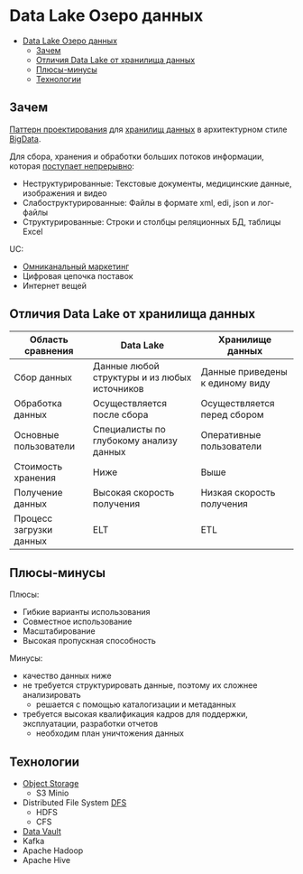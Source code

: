 # Data Lake Озеро данных

- [Data Lake Озеро данных](#data-lake-озеро-данных)
	- [Зачем](#зачем)
	- [Отличия Data Lake от хранилища данных](#отличия-data-lake-от-хранилища-данных)
	- [Плюсы-минусы](#плюсы-минусы)
	- [Технологии](#технологии)

## Зачем

[Паттерн проектирования](system.design.md) для [хранилищ данных](../../store.md) в архитектурном стиле [BigData](../../style/bigdata.md).

Для сбора, хранения и обработки больших потоков информации, которая [поступает непрерывно](https://yandex.cloud/ru/docs/glossary/datalake):

- Неструктурированные: Текстовые документы, медицинские данные, изображения и видео
- Слабоструктурированные: Файлы в формате xml, edi, json и лог-файлы
- Структурированные: Строки и столбцы реляционных БД, таблицы Excel

UC:

- [Омниканальный маркетинг](https://yandex.cloud/ru/docs/glossary/datalake)
- Цифровая цепочка поставок
- Интернет вещей

## Отличия Data Lake от хранилища данных

|Область сравнения|Data Lake|Хранилище данных|
|-|-|-|
|Сбор данных|Данные любой структуры и из любых источников|Данные приведены к единому виду |
|Обработка данных|Осуществляется после сбора|Осуществляется перед сбором |
|Основные пользователи|Специалисты по глубокому анализу данных|Оперативные пользователи |
|Стоимость хранения|Ниже|Выше|
|Получение данных|Высокая скорость получения|Низкая скорость получения|
|Процесс загрузки данных|ELT|ETL|

## Плюсы-минусы

Плюсы:

- Гибкие варианты использования
- Совместное использование
- Масштабирование
- Высокая пропускная способность

Минусы:

- качество данных ниже
- не требуется структурировать данные, поэтому их сложнее анализировать
  - решается с помощью каталогизации и метаданных
- требуется высокая квалификация кадров для поддержки, эксплуатации, разработки отчетов
  - необходим план уничтожения данных

## Технологии

- [Object Storage](../../../technology/store/object.storage.md)
  - S3 Minio
- Distributed File System [DFS](../../../technology/filesystem/dfs.md)
  - HDFS
  - CFS
- [Data Vault](data.vault.md)
- Kafka
- Apache Hadoop
- Apache Hive
